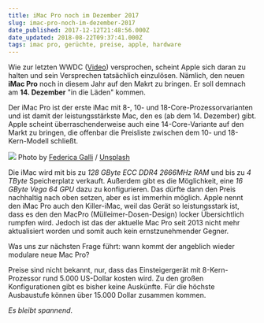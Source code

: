 ```yaml
---
title: iMac Pro noch im Dezember 2017
slug: imac-pro-noch-im-dezember-2017
date_published: 2017-12-12T21:48:56.000Z
date_updated: 2018-08-22T09:37:41.000Z
tags: imac pro, gerüchte, preise, apple, hardware
---
```


Wie zur letzten WWDC ([Video](__GHOST_URL__/wwdc-2017/)) versprochen, scheint Apple sich daran zu halten und sein Versprechen tatsächlich einzulösen. Nämlich, den neuen **iMac Pro** noch in diesem Jahr auf den Makrt zu bringen. Er soll demnach am **14. Dezember** "in die Läden" kommen. 

Der iMac Pro ist der erste iMac mit 8-, 10- und 18-Core-Prozessorvarianten und ist damit der leistungsstärkste Mac, den es (ab dem 14. Dezember) gibt. Apple scheint überraschenderweise auch eine 14-Core-Variante auf den Markt zu bringen, die offenbar die Preisliste zwischen dem 10- und 18-Kern-Modell schließt.

![](https://images.unsplash.com/photo-1510843572979-e4b9e790fdd7?ixlib=rb-0.3.5&amp;q=80&amp;fm=jpg&amp;crop=entropy&amp;cs=tinysrgb&amp;w=1080&amp;fit=max&amp;s=d86ae4ef47fb4c1ebabd18feba9666d9)
Photo by [Federica Galli](https://unsplash.com/@fedechanw?utm_source=ghost&amp;utm_medium=referral&amp;utm_campaign=api-credit) / [Unsplash](https://unsplash.com/?utm_source=ghost&amp;utm_medium=referral&amp;utm_campaign=api-credit)

Die iMac wird mit bis zu *128 GByte ECC DDR4 2666MHz RAM* und bis zu *4 TByte* Speicherplatz verkauft. Außerdem gibt es die Möglichkeit, eine *16 GByte Vega 64 GPU* dazu zu konfigurieren. Das dürfte dann den Preis nachhaltig nach oben setzen, aber es ist immerhin möglich. Apple nennt den iMac Pro auch den Killer-iMac, weil das Gerät so leistungsstark ist, dass es den den MacPro (Mülleimer-Dosen-Design) locker Übersichtlich rumpfen wird. Jedoch ist das der aktuelle Mac Pro seit 2013 nicht mehr aktualisiert worden und somit auch kein ernstzunehmender Gegner.

Was uns zur nächsten Frage führt: wann kommt der angeblich wieder modulare neue Mac Pro?

Preise sind nicht bekannt, nur, dass das Einsteigergerät mit 8-Kern-Prozessor rund 5.000 US-Dollar kosten wird. Zu den großen Konfigurationen gibt es bisher keine Auskünfte. Für die höchste Ausbaustufe können über 15.000 Dollar zusammen kommen.

*Es bleibt spannend*.
